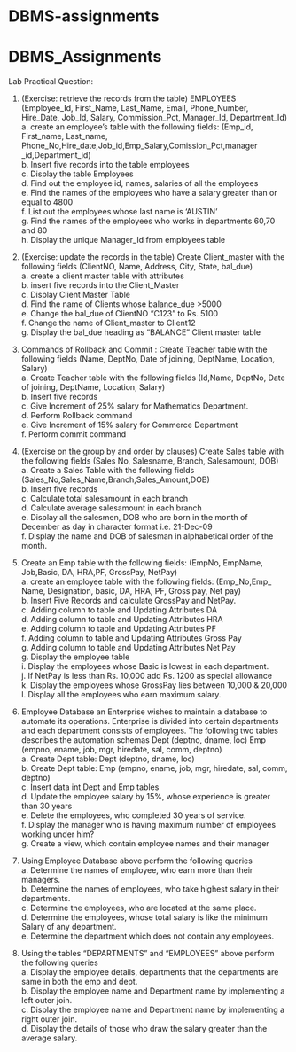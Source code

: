 # DBMS-assignments

# DBMS_Assignments

Lab Practical Question:
1.	(Exercise: retrieve the records from the table) EMPLOYEES (Employee_Id, First_Name, Last_Name, Email, Phone_Number, Hire_Date, Job_Id, Salary, Commission_Pct, Manager_Id, Department_Id)<br>
 a.	create an employee’s table with the following fields: (Emp_id, First_name, Last_name, Phone_No,Hire_date,Job_id,Emp_Salary,Comission_Pct,manager _id,Department_id)<br>
 b.	Insert five records into the table employees<br>
 c.	Display the table Employees<br>
 d.	Find out the employee id, names, salaries of all the employees<br>
 e.	Find the names of the employees who have a salary greater than or equal to 4800<br>
 f.	List out the employees whose last name is ‘AUSTIN’<br>
 g.	Find the names of the employees who works in departments 60,70 and 80<br>
 h.	Display the unique Manager_Id from employees table<br>

2.	(Exercise: update the records in the table) Create Client_master with the following fields (ClientNO, Name, Address, City, State, bal_due)<br>
 a.	create a client master table with attributes<br>
 b.	insert five records into the Client_Master<br>
 c.	Display Client Master Table<br>
 d.	Find the name of Clients whose balance_due >5000<br>
 e.	Change the bal_due of ClientNO “C123” to Rs. 5100<br>
 f.	Change the name of Client_master to Client12<br>
 g.	Display the bal_due heading as “BALANCE” Client master table<br>

3.	Commands of Rollback and Commit : Create Teacher table with the following fields (Name, DeptNo, Date of joining, DeptName, Location, Salary)<br>
 a.	Create Teacher table with the following fields (Id,Name, DeptNo, Date of joining, DeptName, Location, Salary)<br>
 b.	Insert five records<br>
 c.	Give Increment of 25% salary for Mathematics Department.<br>
 d.	Perform Rollback command<br>
 e.	Give Increment of 15% salary for Commerce Department<br>
 f.	Perform commit command<br>

4.	(Exercise on the group by and order by clauses) Create Sales table with the following fields (Sales No, Salesname, Branch, Salesamount, DOB)<br>
 a.	Create a Sales Table with the following fields (Sales_No,Sales_Name,Branch,Sales_Amount,DOB)<br>
 b.	Insert five records<br>
 c.	Calculate total salesamount in each branch<br>
 d.	Calculate average salesamount in each branch<br>
 e.	Display all the salesmen, DOB who are born in the month of December as day in character format i.e. 21-Dec-09<br>
 f.	Display the name and DOB of salesman in alphabetical order of the month.<br>
 
5.	Create an Emp table with the following fields: (EmpNo, EmpName, Job,Basic, DA, HRA,PF, GrossPay, NetPay)<br>
 a.	create an employee table with the following fields: (Emp_No,Emp_ Name, Designation, basic, DA, HRA, PF, Gross pay, Net pay)<br>
 b.	Insert Five Records and calculate GrossPay and NetPay.<br>
 c.	Adding column to table and Updating Attributes DA<br>
 d.	Adding column to table and Updating Attributes HRA<br>
 e.	Adding column to table and Updating Attributes PF<br>
 f.	Adding column to table and Updating Attributes Gross Pay<br>
 g.	Adding column to table and Updating Attributes Net Pay<br>
 g.	Display the employee table<br>
 i.	Display the employees whose Basic is lowest in each department.<br>
 j.	If NetPay is less than Rs. 10,000 add Rs. 1200 as special allowance<br>
 k.	Display the employees whose GrossPay lies between 10,000 & 20,000<br>
 l.	Display all the employees who earn maximum salary.<br>


6.	Employee Database an Enterprise wishes to maintain a database to automate its operations. Enterprise is divided into certain departments and each department consists of employees. The following two tables describes the automation schemas Dept (deptno, dname, loc) Emp (empno, ename, job, mgr, hiredate, sal, comm, deptno)<br>
a.	Create Dept table: Dept (deptno, dname, loc)<br>
b.	Create Dept table: Emp (empno, ename, job, mgr, hiredate, sal, comm, deptno)<br>
c.	Insert data int Dept and Emp tables<br>
d.	Update the employee salary by 15%, whose experience is greater than 30 years<br>
e.	Delete the employees, who completed 30 years of service.<br>
f.	Display the manager who is having maximum number of employees working under him?<br>
g.	Create a view, which contain employee names and their manager<br>


7.	Using Employee Database above perform the following queries<br>
a.	Determine the names of employee, who earn more than their managers.<br>
b.	Determine the names of employees, who take highest salary in their departments.<br>
c.	Determine the employees, who are located at the same place.<br>
d.	Determine the employees, whose total salary is like the minimum Salary of any department.<br>
e.	Determine the department which does not contain any employees.<br>
 
8.	Using the tables “DEPARTMENTS” and “EMPLOYEES” above perform the following queries<br>
a.	Display the employee details, departments that the departments are same in both the emp and dept.<br>
b.	Display the employee name and Department name by implementing a left outer join.<br>
c.	Display the employee name and Department name by implementing a right outer join.<br>
d.	Display the details of those who draw the salary greater than the average salary.<br>
